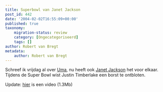 ```yaml
---
title: Superbowl van Janet Jackson
post_id: 442
date: '2004-02-02T16:55:09+00:00'
published: true
taxonomy:
    migration-status: review
    category: [Ongecategoriseerd]
    tags: []
author: Robert van Bregt
metadata:
    author: Robert van Bregt
---
```

Schreef ik vrijdag al over [Uma](/2004/01/30/uma-thurman-geeft-zich-bloot/), nu heeft ook [Janet Jackson](http://www.telegraaf.nl/prive/article7665531.ece) het voor elkaar. Tijdens de Super Bowl wist Justin Timberlake een borst te ontbloten.

Update: [hier](http://www.durp.net/images/janet_fully_video01.avi) is een video (1.3Mb)
